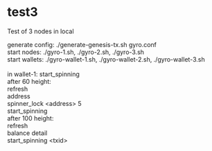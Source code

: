 # test3
Test of 3 nodes in local

generate config: ./generate-genesis-tx.sh gyro.conf<br/>
start nodes: ./gyro-1.sh, ./gyro-2.sh, ./gyro-3.sh<br/>
start wallets: ./gyro-wallet-1.sh, ./gyro-wallet-2.sh, ./gyro-wallet-3.sh
<br/><br/>
in wallet-1: start_spinning<br/>
after 60 height:<br/>
refresh<br/>address<br/>spinner_lock \<address\> 5<br/>start_spinning<br/>
after 100 height:<br/>refresh<br/>balance detail<br/>start_spinning \<txid\><br/>
